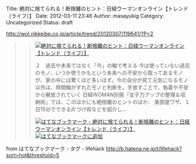 Title: 絶対に捨てられる！断捨離のヒント：日経ウーマンオンライン【トレンド（ライフ）】
Date: 2012-03-11 23:46
Author: masayukig
Category: Uncategorized
Status: draft

<http://wol.nikkeibp.co.jp/article/trend/20120307/119641/?P=2>  
  
  

> > ![](http://cdn-ak.favicon.st-hatena.com/?url=http%3A%2F%2Fwol.nikkeibp.co.jp%2F)[絶対に捨てられる！断捨離のヒント：日経ウーマンオンライン【トレンド（ライフ）】](http://wol.nikkeibp.co.jp/article/trend/20120307/119641/?P=2)
> >
> > ２　過去や未来ではなく「今」の軸で考える
> > 今は使っていない過去のモノ、いつか使うかもという未来への不安から取ってあるモノが、家の中には驚くほど多いはず。今の自分が見て元気になるモノ以外は、時間軸がずれたモノと判断を。手放すことで、執着や不安から解放されていく
> > 日経WOMAN別冊『女子力アップの整理＆収納術』では、このほかにも絶捨離のヒントのほか、
> > 美部屋ワザ、１日15分でできる片づけ術などを紹介し...
> >
> > [![はてなブックマーク -
> > 絶対に捨てられる！断捨離のヒント：日経ウーマンオンライン【トレンド（ライフ）】](http://b.hatena.ne.jp/entry/image/http://wol.nikkeibp.co.jp/article/trend/20120307/119641/?P=2 "はてなブックマーク - 絶対に捨てられる！断捨離のヒント：日経ウーマンオンライン【トレンド（ライフ）】")](http://b.hatena.ne.jp/entry/http://wol.nikkeibp.co.jp/article/trend/20120307/119641/?P=2)
> > [![はてなブックマークに追加](http://b.hatena.ne.jp/images/append.gif "はてなブックマークに追加")](http://b.hatena.ne.jp/append?http://wol.nikkeibp.co.jp/article/trend/20120307/119641/?P=2)

  
  
from はてなブックマーク - タグ - lifehack
<http://b.hatena.ne.jp/t/lifehack?sort=hot&threshold=5>
